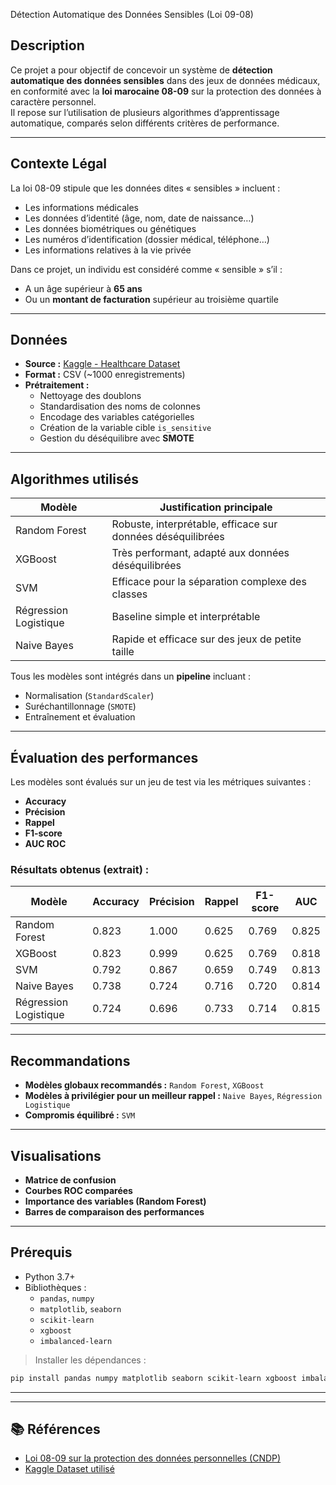 Détection Automatique des Données Sensibles (Loi 09-08)

## Description

Ce projet a pour objectif de concevoir un système de **détection automatique des données sensibles** dans des jeux de données médicaux, en conformité avec la **loi marocaine 08-09** sur la protection des données à caractère personnel.  
Il repose sur l’utilisation de plusieurs algorithmes d’apprentissage automatique, comparés selon différents critères de performance.

---

## Contexte Légal

La loi 08-09 stipule que les données dites « sensibles » incluent :
- Les informations médicales
- Les données d’identité (âge, nom, date de naissance…)
- Les données biométriques ou génétiques
- Les numéros d’identification (dossier médical, téléphone…)
- Les informations relatives à la vie privée

Dans ce projet, un individu est considéré comme « sensible » s’il :
- A un âge supérieur à **65 ans**
- Ou un **montant de facturation** supérieur au troisième quartile

---

## Données

- **Source :** [Kaggle - Healthcare Dataset](https://www.kaggle.com/datasets/prasad22/healthcare-dataset)
- **Format :** CSV (~1000 enregistrements)
- **Prétraitement :**
  - Nettoyage des doublons
  - Standardisation des noms de colonnes
  - Encodage des variables catégorielles
  - Création de la variable cible `is_sensitive`
  - Gestion du déséquilibre avec **SMOTE**

---

## Algorithmes utilisés

| Modèle                | Justification principale |
|-----------------------|--------------------------|
| Random Forest         | Robuste, interprétable, efficace sur données déséquilibrées |
| XGBoost               | Très performant, adapté aux données déséquilibrées |
| SVM                   | Efficace pour la séparation complexe des classes |
| Régression Logistique | Baseline simple et interprétable |
| Naive Bayes           | Rapide et efficace sur des jeux de petite taille |

Tous les modèles sont intégrés dans un **pipeline** incluant :
- Normalisation (`StandardScaler`)
- Suréchantillonnage (`SMOTE`)
- Entraînement et évaluation

---

## Évaluation des performances

Les modèles sont évalués sur un jeu de test via les métriques suivantes :
- **Accuracy**
- **Précision**
- **Rappel**
- **F1-score**
- **AUC ROC**

### Résultats obtenus (extrait) :

| Modèle                | Accuracy | Précision | Rappel | F1-score | AUC |
|-----------------------|----------|-----------|--------|----------|-----|
| Random Forest         | 0.823    | 1.000     | 0.625  | 0.769    | 0.825 |
| XGBoost               | 0.823    | 0.999     | 0.625  | 0.769    | 0.818 |
| SVM                   | 0.792    | 0.867     | 0.659  | 0.749    | 0.813 |
| Naive Bayes           | 0.738    | 0.724     | 0.716  | 0.720    | 0.814 |
| Régression Logistique | 0.724    | 0.696     | 0.733  | 0.714    | 0.815 |

---

## Recommandations

- **Modèles globaux recommandés :** `Random Forest`, `XGBoost`
- **Modèles à privilégier pour un meilleur rappel :** `Naive Bayes`, `Régression Logistique`
- **Compromis équilibré :** `SVM`

---

## Visualisations

- **Matrice de confusion**
- **Courbes ROC comparées**
- **Importance des variables (Random Forest)**
- **Barres de comparaison des performances**

---

## Prérequis

- Python 3.7+
- Bibliothèques :
  - `pandas`, `numpy`
  - `matplotlib`, `seaborn`
  - `scikit-learn`
  - `xgboost`
  - `imbalanced-learn`

> Installer les dépendances :
```bash
pip install pandas numpy matplotlib seaborn scikit-learn xgboost imbalanced-learn
```

---



---

## 📚 Références

- [Loi 08-09 sur la protection des données personnelles (CNDP)](https://www.cndp.ma)
- [Kaggle Dataset utilisé](https://www.kaggle.com/datasets/prasad22/healthcare-dataset)

